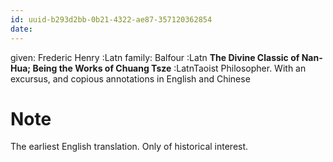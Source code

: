 ```yaml
---
id: uuid-b293d2bb-0b21-4322-ae87-357120362854
date: 
---
```


given: Frederic Henry :Latn
family: Balfour :Latn
**The Divine Classic of Nan-Hua; Being the Works of Chuang Tsze** :LatnTaoist Philosopher.  With an excursus, and copious annotations in English and Chinese
# Note
The earliest English translation. Only of historical interest.
